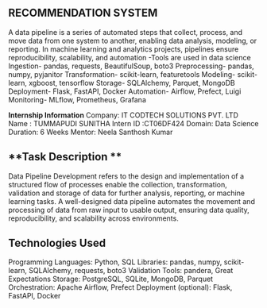 ## RECOMMENDATION SYSTEM
A data pipeline is a series of automated steps that collect, process, and move data from one system to another, enabling data analysis, modeling, or reporting.
In machine learning and analytics projects, pipelines ensure reproducibility, scalability, and automation
-Tools are used in data science 
Ingestion-	pandas, requests, BeautifulSoup, boto3
Preprocessing-	pandas, numpy, pyjanitor
Transformation- scikit-learn, featuretools
Modeling-	scikit-learn, xgboost, tensorflow
Storage-	SQLAlchemy, Parquet, MongoDB
Deployment-	Flask, FastAPI, Docker
Automation-	Airflow, Prefect, Luigi
Monitoring-	MLflow, Prometheus, Grafana

**Internship Information**
Company: IT CODTECH SOLUTIONS PVT. LTD
Name : TUMMAPUDI SUNITHA
Intern ID :CT06DF424
Domain: Data Science
Duration: 6 Weeks
Mentor: Neela Santhosh Kumar

## **Task Description **

Data Pipeline Development refers to the design and implementation of a structured flow of processes 
enable the collection, transformation, validation and storage of data
for further analysis, reporting, or machine learning tasks.
A well-designed data pipeline automates the movement and processing of data from raw input to usable 
output, ensuring data quality, reproducibility, and scalability across environments.

## Technologies Used

Programming Languages: Python, SQL
Libraries: pandas, numpy, scikit-learn, SQLAlchemy, requests, boto3
Validation Tools: pandera, Great Expectations
Storage: PostgreSQL, SQLite, MongoDB, Parquet
Orchestration: Apache Airflow, Prefect
Deployment (optional): Flask, FastAPI, Docker
